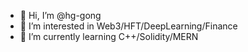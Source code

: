 - 👋 Hi, I’m @hg-gong
- 👀 I’m interested in Web3/HFT/DeepLearning/Finance
- 🌱 I’m currently learning C++/Solidity/MERN


<!---
hg-gong/hg-gong is a ✨ special ✨ repository because its `README.md` (this file) appears on your GitHub profile.
You can click the Preview link to take a look at your changes.
--->
